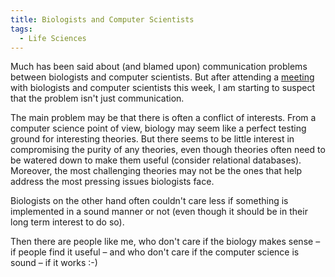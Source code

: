 ```yaml
---
title: Biologists and Computer Scientists
tags:
  - Life Sciences
---
```


Much has been said about (and blamed upon) communication problems between biologists and computer scientists. But after attending a [meeting](http://lbd.epfl.ch/e/conferences/sbiolbd2006/) with biologists and computer scientists this week, I am starting to suspect that the problem isn't just communication.

The main problem may be that there is often a conflict of interests. From a computer science point of view, biology may seem like a perfect testing ground for interesting theories. But there seems to be little interest in compromising the purity of any theories, even though theories often need to be watered down to make them useful (consider relational databases). Moreover, the most challenging theories may not be the ones that help address the most pressing issues biologists face.

Biologists on the other hand often couldn't care less if something is implemented in a sound manner or not (even though it should be in their long term interest to do so).

Then there are people like me, who don't care if the biology makes sense – if people find it useful – and who don't care if the computer science is sound – if it works :-)
